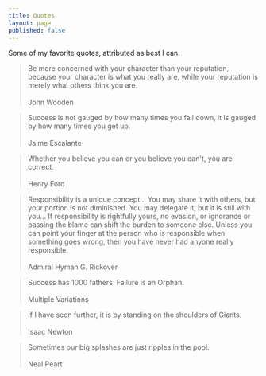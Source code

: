 ```yaml
---
title: Quotes
layout: page
published: false
---
```


Some of my favorite quotes, attributed as best I can.

> Be more concerned with your character than your reputation, because your character is what you really are, while your reputation is merely what others think you are.<br><br>John Wooden

> Success is not gauged  by how many times you fall down, it is gauged  by how many times you get up.<br><br>Jaime Escalante

> Whether you believe  you can or you believe  you can't, you are correct.<br><br>Henry Ford

> Responsibility is a unique concept… You may share it with others, but your portion is not diminished. You may delegate it, but it is still with you… If responsibility is rightfully yours, no evasion, or ignorance or passing the blame can shift the burden to someone else. Unless you can point your finger at the person who is responsible when something goes wrong, then you have never had anyone really responsible.<br><br>Admiral Hyman G. Rickover

> Success has 1000 fathers.  Failure is an Orphan.<br><br>Multiple Variations

> If I have seen further, it is by standing on the shoulders of Giants.<br><br>Isaac Newton

> Sometimes our big splashes are just ripples in the pool.<br><br>Neal Peart